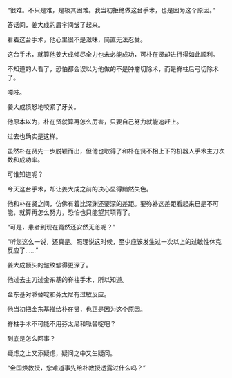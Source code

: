 “很难。不只是难，是极其困难。我当初拒绝做这台手术，也是因为这个原因。”

答话间，姜大成的眉宇间皱了起来。

看着这台手术，他心里很不是滋味，简直无法忍受。

这台手术，就算他姜大成倾尽全力也未必能成功，可朴在贤却进行得如此顺利。

不知道的人看了，恐怕都会误以为他做的不是肿瘤切除术，而是脊柱后弓切除术了。

嘎吱。

姜大成愤怒地咬紧了牙关。

他原本以为，朴在贤就算再怎么厉害，只要自己努力就能追赶上。

过去也确实是这样。

虽然朴在贤先一步脱颖而出，但他也取得了和朴在贤不相上下的机器人手术主刀次数和成功率。

可谁知道呢？

今天这台手术，却让姜大成之前的决心显得黯然失色。

他和朴在贤之间，仿佛有着比深渊还要深的差距。要弥补这差距看起来已是不可能，就算再怎么努力，恐怕也只能望其项背了。

“可是，患者到现在竟然还安然无恙呢？”

“听您这么一说，还真是。照理说这时候，至少应该发生过一次以上的过敏性休克反应了……”

姜大成额头的皱纹皱得更深了。

他过去主刀过金东基的脊柱手术，所以知道。

金东基对哌替啶和芬太尼有过敏反应。

他当初把金东基推给朴在贤，也正是因为这个原因。

脊柱手术不可能不用芬太尼和哌替啶吧？

到底是怎么回事？

疑虑之上又添疑虑，疑问之中又生疑问。

“金国焕教授，您难道事先给朴教授透露过什么吗？”